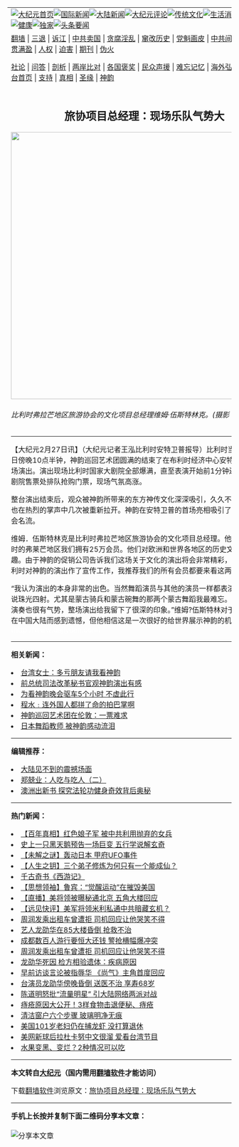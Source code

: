<a name="1" id="1" target="_blank"></a><span id="1"></span>
<table align=center border="0"><tr><td colspan="2" VALIGN=TOP><a href="https://github.com/ozazol3822/djy/blob/master/gb/nf1351518.md#1"><img src="https://raw.githubusercontent.com/ozazol3822/www/master/t/djy/1.jpg" title="大纪元首页" alt="大纪元首页"></a><a href="https://github.com/ozazol3822/djy/blob/master/gb/n24hr.md#1"><img src="https://raw.githubusercontent.com/ozazol3822/www/master/t/djy/3.jpg" title="国际新闻" alt="国际新闻"></a><a href="https://github.com/ozazol3822/djy/blob/master/gb/nsc413.md#1"><img src="https://raw.githubusercontent.com/ozazol3822/www/master/t/djy/4.jpg" title="大陆新闻" alt="大陆新闻"></a><a href="https://github.com/ozazol3822/djy/blob/master/gb/news392.md#1"><img src="https://raw.githubusercontent.com/ozazol3822/www/master/t/djy/5.jpg" title="大纪元评论" alt="大纪元评论"></a><a href="https://github.com/ozazol3822/djy/blob/master/gb/news2007.md#1"><img src="https://raw.githubusercontent.com/ozazol3822/www/master/t/djy/6.jpg" title="传统文化" alt="传统文化"></a><a href="https://github.com/ozazol3822/djy/blob/master/gb/news2008.md#1"><img src="https://raw.githubusercontent.com/ozazol3822/www/master/t/djy/7.jpg" title="生活消费" alt="生活消费"></a><a href="https://github.com/ozazol3822/djy/blob/master/gb/ncyule.md#1"><img src="https://raw.githubusercontent.com/ozazol3822/www/master/t/djy/8.jpg" title="娱乐休闲" alt="娱乐休闲"></a><a href="https://github.com/ozazol3822/djy/blob/master/gb/nsc1002.md#1"><img src="https://raw.githubusercontent.com/ozazol3822/www/master/t/djy/9.jpg" title="健康" alt="健康"></a><a href="https://github.com/ozazol3822/djy/blob/master/gb/nf6092.md#1"><img src="https://raw.githubusercontent.com/ozazol3822/www/master/t/djy/10a.jpg" title="独家" alt="独家"></a><a href="https://github.com/ozazol3822/djy/blob/master/gb/nf4514.md#1"><img src="https://raw.githubusercontent.com/ozazol3822/www/master/t/djy/12a.jpg" title="头条要闻" alt="头条要闻"></a></td></tr>
<tr><td colspan="2" VALIGN=TOP><a target="_blank" href="https://github.com/ozazol3822/www/blob/master/README.md?zsrh#1">翻墙</a> | <a target="_blank" href="https://github.com/ozazol3822/djy/blob/master/gb/nf5657.md#1">三退</a> | <a target="_blank" href="https://github.com/ozazol3822/djy/blob/master/gb/nf6124.md#1">诉江</a> | <a target="_blank" href="https://github.com/ozazol3822/djy/blob/master/gb/nf1176117.md#1">中共卖国</a> | <a target="_blank" href="https://github.com/ozazol3822/djy/blob/master/gb/nf5773.md#1">贪腐淫乱</a> | <a target="_blank" href="https://github.com/ozazol3822/djy/blob/master/gb/nf1176115.md#1">窜改历史</a> | <a target="_blank" href="https://github.com/ozazol3822/djy/blob/master/gb/nf1176107.md#1">党魁画皮</a> | <a target="_blank" href="https://github.com/ozazol3822/djy/blob/master/gb/nf1320400.md#1">中共间谍</a> | <a target="_blank" href="https://github.com/ozazol3822/djy/blob/master/gb/nf1176114.md#1">破坏传统</a> | <a target="_blank" href="https://github.com/ozazol3822/ntdtv/blob/master/gb/prog447_1.md#1">恶贯满盈</a> | <a target="_blank" href="https://github.com/ozazol3822/djy/blob/master/gb/ncid278.md#1">人权</a> | <a target="_blank" href="https://github.com/ozazol3822/djy/blob/master/gb/nf1176111.md#1">迫害</a> | <a target="_blank" href="https://gitlab.com/szzdlab/mh-qikan/blob/master/README.md#1">期刊</a> | <a target="_blank" href="https://github.com/ozazol3822/djy/blob/master/gb/nf5562.md#1">伪火</a></p><p><a target="_blank" href="https://github.com/ozazol3822/djy/blob/master/gb/9p.md#1">社论</a> | <a target="_blank" href="https://github.com/ozazol3822/djy/blob/master/gb/nf4378.md#1">问答</a> | <a target="_blank" href="https://github.com/ozazol3822/djy/blob/master/gb/nf5792.md#1">剖析</a> | <a target="_blank" href="https://github.com/ozazol3822/djy/blob/master/gb/nf5735.md#1">两岸比对</a> | <a target="_blank" href="https://github.com/ozazol3822/djy/blob/master/gb/nf6119.md#1">各国褒奖</a> | <a target="_blank" href="https://github.com/ozazol3822/djy/blob/master/gb/nf6120.md#1">民众声援</a> | <a target="_blank" href="https://github.com/ozazol3822/djy/blob/master/gb/nf1188594.md#1">难忘记忆</a> | <a target="_blank" href="https://github.com/ozazol3822/djy/blob/master/gb/nf3180.md#1">海外弘传</a> | <a target="_blank" href="https://github.com/ozazol3822/djy/blob/master/gb/nf5410.md#1">万人上访</a> | <a target="_blank" href="https://github.com/ozazol3822/www/blob/master/README.md?zsrh#1">平台首页</a> | <a target="_blank" href="https://github.com/ozazol3822/djy/blob/master/gb/nf4386.md#1">支持</a> | <a target="_blank" href="https://github.com/ozazol3822/djy/blob/master/gb/nf4389.md#1">真相</a> | <a target="_blank" href="https://github.com/ozazol3822/djy/blob/master/gb/nf5790.md#1">圣缘</a> | <a target="_blank" href="https://github.com/ozazol3822/djy/blob/master/gb/nf4786.md#1">神韵</a></td></tr>
<tr><td VALIGN=TOP width="626"><h2 align=center>旅协项目总经理：现场乐队气势大</h2>
<img width="600" src="https://i.epochtimes.com/assets/uploads/2008/02/802262137391749-600x400.jpg" />
<h6>比利时弗拉芒地区旅游协会的文化项目总经理维姆·伍斯特林克。(摄影：唐峰/大纪元)
</h6>
<hr>
	<p>【大纪元2月27日讯】（大纪元记者王泓比利时安特卫普报导）比利时当地时间2月26日傍晚10点半钟，神韵巡回艺术团圆满的结束了在布利时经济中心安特卫普市的第一场演出。演出现场比利时国家大剧院全部爆满，直至表演开始前1分钟还有很多人在剧院售票处排队抢购门票，现场气氛高涨。</p>
<p>整台演出结束后，观众被神韵所带来的东方神传文化深深吸引，久久不愿离去，大幕也在热烈的掌声中几次被重新拉开。神韵在安特卫普的首场亮相吸引了大批当地的社会名流。</p>
<p>维姆．伍斯特林克是比利时弗拉芒地区旅游协会的文化项目总经理。他表示：“在比利时的弗莱芒地区我们拥有25万会员。他们对欧洲和世界各地区的历史文化非常有兴趣。由于神韵的促销公司告诉我们这场关于文化的演出将会非常精彩，所以我们在比利时对神韵的演出作了宣传工作，我推荐我们的所有会员都要来看这两天的演出。”</p>
<p>“我认为演出的本身非常的出色。当然舞蹈演员与其他的演员一样都表演的很好，可以说珠光四射。尤其是蒙古骑兵和蒙古碗舞的那两个蒙古舞蹈我最难忘。而现场乐队的演奏也很有气势，整场演出给我留下了很深的印象。”维姆?伍斯特林对于演出不能出现在中国大陆而感到遗憾，但他相信这是一次很好的给世界展示神韵的机会。<font color=#ffffff>(http://www.dajiyuan.com)</font></p>
	
<hr>


<strong>相关新闻：</strong>
<li><a href="https://github.com/ozazol3822/djy/blob/master/gb/8/2/26/n2023474.md#1">台湾女士：多亏朋友请我看神韵</a></li>
<li><a href="https://github.com/ozazol3822/djy/blob/master/gb/8/2/26/n2023706.md#1">前总统司法改革秘书官观神韵演出有感</a></li>
<li><a href="https://github.com/ozazol3822/djy/blob/master/gb/8/2/26/n2023713.md#1">为看神韵晚会驱车5个小时  不虚此行</a></li>
<li><a href="https://github.com/ozazol3822/djy/blob/master/gb/8/2/26/n2023798.md#1">程水﹕连外国人都拼了命的拍巴掌啊</a></li>
<li><a href="https://github.com/ozazol3822/djy/blob/master/gb/8/2/26/n2024070.md#1">神韵巡回艺术团在伦敦：一票难求</a></li>
<li><a href="https://github.com/ozazol3822/djy/blob/master/gb/8/2/26/n2024542.md#1">日本舞蹈教师 被神韵感动流泪</a></li>
<hr>


<strong>编辑推荐：</strong>
<li><a href="https://github.com/upjkzu3674/djy/blob/master/gb/13/11/27/n4020290.md?dfh#1" target="_blank">大陆见不到的震撼场面</a></li><li><a href="https://github.com/tsiac2612/djy/blob/master/gb/18/1/25/n10086007.md#1" target="_blank">郑兢业：人吃与吃人（二）</a></li><li><a href="https://github.com/tsiac2612/djy/blob/master/gb/16/7/16/n8107028.md#1" target="_blank">澳洲出新书 探究法轮功健身奇效背后奥秘</a></li>
<hr>

<strong>热门新闻：</strong>
<li><a href="https://github.com/ozazol3822/djy/blob/master/gb/21/9/10/n13225346.md#1">【百年真相】红色娘子军 被中共利用抛弃的女兵</a></li>
<li><a href="https://github.com/ozazol3822/djy/blob/master/gb/21/9/9/n13220766.md#1">史上一只黑天鹅预告一场巨变  五行学说解玄奇</a></li>
<li><a href="https://github.com/ozazol3822/djy/blob/master/gb/21/9/10/n13225261.md#1">【未解之谜】轰动日本 甲府UFO事件</a></li>
<li><a href="https://github.com/ozazol3822/djy/blob/master/gb/21/8/18/n13170183.md#1">【人生之钥】三个弟子修炼为何只有一个能成仙？</a></li>
<li><a href="https://github.com/ozazol3822/djy/blob/master/gb/21/9/7/n13217118.md#1">千古奇书《西游记》</a></li>
<li><a href="https://github.com/ozazol3822/djy/blob/master/gb/21/8/27/n13192525.md#1">【思想领袖】鲁宾：“觉醒运动”在摧毁美国</a></li>
<li><a href="https://github.com/ozazol3822/djy/blob/master/gb/21/9/15/n13236909.md#1">【直播】美将领被曝秘通北京 五角大楼回应</a></li>
<li><a href="https://github.com/ozazol3822/djy/blob/master/gb/21/9/15/n13237078.md#1">【远见快评】美军将领米利私通中共暗藏玄机？</a></li>
<li><a href="https://github.com/ozazol3822/djy/blob/master/gb/21/9/14/n13231694.md#1">周润发乘出租车曾遭拒 司机回应让他哭笑不得</a></li>
<li><a href="https://github.com/ozazol3822/djy/blob/master/gb/21/9/14/n13233587.md#1">艺人龙劭华在85大楼昏倒 抢救不治</a></li>
<li><a href="https://github.com/ozazol3822/djy/blob/master/gb/21/9/14/n13232765.md#1">成都数百人游行要恒大还钱 警抢横幅爆冲突</a></li>
<li><a href="https://github.com/ozazol3822/djy/blob/master/gb/21/9/14/n13231694.md#1">周润发乘出租车曾遭拒 司机回应让他哭笑不得</a></li>
<li><a href="https://github.com/ozazol3822/djy/blob/master/gb/21/9/15/n13235428.md#1">龙劭华死因 检方相验遗体：疾病原因</a></li>
<li><a href="https://github.com/ozazol3822/djy/blob/master/gb/21/9/14/n13234560.md#1">早前访谈言论被指辱华 《尚气》主角首度回应</a></li>
<li><a href="https://github.com/ozazol3822/djy/blob/master/gb/21/9/14/n13233848.md#1">台演员龙劭华傍晚昏倒 送医不治 享寿68岁</a></li>
<li><a href="https://github.com/ozazol3822/djy/blob/master/gb/21/9/12/n13228727.md#1">陈道明怒批“流量明星” 引大陆网络两派对战</a></li>
<li><a href="https://github.com/ozazol3822/djy/blob/master/gb/21/9/13/n13231054.md#1">痔疮原因大公开！3样食物击退便秘、痔疮</a></li>
<li><a href="https://github.com/ozazol3822/djy/blob/master/gb/21/9/14/n13233510.md#1">清洁窗户六个步骤 玻璃明净无痕</a></li>
<li><a href="https://github.com/ozazol3822/djy/blob/master/gb/21/9/13/n13229135.md#1">美国101岁老妇仍在捕龙虾 没打算退休</a></li>
<li><a href="https://github.com/ozazol3822/djy/blob/master/gb/21/9/14/n13232116.md#1">美网新球后拉杜卡努中文很溜 爱看台湾节目</a></li>
<li><a href="https://github.com/ozazol3822/djy/blob/master/gb/21/9/13/n13229803.md#1">水果变黑、变烂？2种情况可以吃</a></li>
<hr>

<strong>本文转自<a href="https://www.epochtimes.com">大纪元</a>（国内需用<a href="https://github.com/ozazol3822/www/blob/master/README.md#8">翻墙软件</a>才能访问）</strong><p>下载<a href="https://github.com/ozazol3822/www/blob/master/README.md#8">翻墙软件</a>浏览原文：<a href="https://www.epochtimes.com/gb/8/2/27/n2025023.htm">旅协项目总经理：现场乐队气势大</a></p><hr>

<strong>手机上长按并复制下面二维码分享本文章：</strong><br><br><img src="https://chart.apis.google.com/chart?cht=qr&chs=240x240&choe=UTF-8&chld=M|2&chl=https://github.com/ozazol3822/djy/blob/master/gb/8/2/27/n2025023.md%231" title="分享本文章"></td><td VALIGN=TOP><a href="https://github.com/ozazol3822/djy/blob/master/gb/16/1/21/n4622075.md?dfh#1" target="_blank"><img src="https://raw.githubusercontent.com/ozazol3822/djy/master/gb/300/wei-f1.jpg" title="中共的伪火骗局"  alt="中共的伪火骗局"></a><br><a href="https://github.com/ozazol3822/www/blob/master/README.md?dfh#9" target="_blank"><img src="https://raw.githubusercontent.com/ozazol3822/djy/master/gb/300/yong-h.jpg" title="永恒的见证"  alt="永恒的见证"></a><br><a href="https://github.com/ozazol3822/djy/blob/master/gb/13/9/29/n3974789.md?dfh#1" target="_blank"><img src="https://raw.githubusercontent.com/ozazol3822/djy/master/gb/300/shang-lnz.jpg" title="善良女子被中共投男牢"  alt="善良女子被中共投男牢"></a><br><a href="https://github.com/ozazol3822/djy/blob/master/gb/16/3/16/n4663449.md?dfh#1" target="_blank"><img src="https://raw.githubusercontent.com/ozazol3822/djy/master/gb/300/huo-z3.jpg" title="警卫目击活摘器官"  alt="警卫目击活摘器官"></a><br><a href="https://github.com/ozazol3822/djy/blob/master/gb/16/8/7/n8177641.md?dfh#1" target="_blank"><img src="https://raw.githubusercontent.com/ozazol3822/djy/master/gb/300/huo-z4.jpg" title="证人描述活摘恐怖"  alt="证人描述活摘恐怖"></a><br><a href="https://github.com/ozazol3822/djy/blob/master/gb/10/4/19/n2881569.md?dfh#1" target="_blank"><img src="https://raw.githubusercontent.com/ozazol3822/djy/master/gb/300/huo-z1.jpg" title="揭开活摘器官黑幕"  alt="揭开活摘器官黑幕"></a><br><a href="https://github.com/ozazol3822/djy/blob/master/gb/10/11/7/n3077476.md?dfh#1" target="_blank"><img src="https://raw.githubusercontent.com/ozazol3822/djy/master/gb/300/ma-ks.jpg" title="马克思的成魔之路"  alt="马克思的成魔之路"></a><br><a href="https://github.com/ozazol3822/djy/blob/master/gb/14/6/9/n4173977.md?dfh#1" target="_blank"><img src="https://raw.githubusercontent.com/ozazol3822/djy/master/gb/300/chang-zs.jpg" title="藏字石 蕴天机"  alt="藏字石 蕴天机"></a><br><a href="https://github.com/ozazol3822/djy/blob/master/gb/18/5/10/n10381511.md?dfh#1" target="_blank"><img src="https://raw.githubusercontent.com/ozazol3822/djy/master/gb/300/st1.jpg" title="关注三亿人三退"  alt="关注三亿人三退"></a><br><a href="https://github.com/ozazol3822/djy/blob/master/gb/18/3/21/n10237682.md?dfh#1" target="_blank"><img src="https://raw.githubusercontent.com/ozazol3822/djy/master/gb/300/jie-t.jpg" title="解体中共复兴中华"  alt="解体中共复兴中华"></a><br><a href="https://github.com/ozazol3822/djy/blob/master/gb/9/2/9/n2422991.md?dfh#1" target="_blank"><img src="https://raw.githubusercontent.com/ozazol3822/djy/master/gb/300/gao-zs.jpg" title="中共迫害良心律师"  alt="中共迫害良心律师"></a><br><a href="https://github.com/ozazol3822/djy/blob/master/gb/18/12/9/n10900044.md?dfh#1" target="_blank"><img src="https://raw.githubusercontent.com/ozazol3822/djy/master/gb/300/sj1.jpg" title="三百多万人举报江泽民"  alt="三百多万人举报江泽民"></a><br><a href="https://github.com/ozazol3822/djy/blob/master/gb/18/8/28/n10672014.md?dfh#1" target="_blank"><img src="https://raw.githubusercontent.com/ozazol3822/djy/master/gb/300/sj2.jpg" title="这些官员为何起诉江泽民"  alt="这些官员为何起诉江泽民"></a><br><a href="https://github.com/ozazol3822/djy/blob/master/gb/8/12/18/n2367165.md?dfh#1" target="_blank"><img src="https://raw.githubusercontent.com/ozazol3822/djy/master/gb/300/liangan.jpg" title="海峡两岸的强烈对比"  alt="海峡两岸的强烈对比"></a><br><a href="https://github.com/ozazol3822/djy/blob/master/gb/15/12/10/n4593139.md?dfh#1" target="_blank"><img src="https://raw.githubusercontent.com/ozazol3822/djy/master/gb/300/jia-ndzl.jpg" title="加拿大总理的贺信"  alt="加拿大总理的贺信"></a><br><a href="https://github.com/ozazol3822/djy/blob/master/gb/11/6/17/n3289382.md?dfh#1" target="_blank"><img src="https://raw.githubusercontent.com/ozazol3822/djy/master/gb/300/xiao-wd.jpg" title="探寻真相兼听则明"  alt="探寻真相兼听则明"></a><br><a href="https://github.com/ozazol3822/djy/blob/master/gb/18/10/27/n10812623.md?dfh#1" target="_blank"><img src="https://raw.githubusercontent.com/ozazol3822/djy/master/gb/300/yindu.jpg" title="印度媒体报道东方"  alt="印度媒体报道东方"></a><br><a href="https://github.com/ozazol3822/djy/blob/master/gb/18/6/9/n10469652.md?dfh#1" target="_blank"><img src="https://raw.githubusercontent.com/ozazol3822/djy/master/gb/300/xie-j.jpg" title="不一样的海外校园"  alt="不一样的海外校园"></a><br><a href="https://github.com/ozazol3822/djy/blob/master/gb/7/4/5/n1669415.md?dfh#1" target="_blank"><img src="https://raw.githubusercontent.com/ozazol3822/djy/master/gb/300/li-up.jpg" title="从大师到徒弟的传奇"  alt="从大师到徒弟的传奇"></a><br><a href="https://github.com/ozazol3822/djy/blob/master/gb/17/5/26/n9191512.md?dfh#1" target="_blank"><img src="https://raw.githubusercontent.com/ozazol3822/djy/master/gb/300/zfl2.jpg" title="亿万人与东方一本奇书"  alt="亿万人与东方一本奇书"></a><br><a href="https://github.com/ozazol3822/djy/blob/master/gb/13/11/27/n4020290.md?dfh#1" target="_blank"><img src="https://raw.githubusercontent.com/ozazol3822/djy/master/gb/300/zhen-h.jpg" title="大陆见不到的震撼场面"  alt="大陆见不到的震撼场面"></a><br><a href="https://github.com/ozazol3822/djy/blob/master/gb/15/7/17/n4482910.md?dfh#1" target="_blank"><img src="https://raw.githubusercontent.com/ozazol3822/djy/master/gb/300/dalu-sk.jpg" title="人心向善 大陆当初盛况"  alt="人心向善 大陆当初盛况"></a><br><a href="https://github.com/ozazol3822/djy/blob/master/gb/19/1/5/n10955468.md?dfh#1" target="_blank"><img src="https://raw.githubusercontent.com/ozazol3822/djy/master/gb/300/zfl1.jpg" title="追寻真理 这书讲什么"  alt="追寻真理 这书讲什么"></a><br><a href="https://github.com/ozazol3822/www/blob/master/README.md?dfh#1" target="_blank"><img src="https://raw.githubusercontent.com/ozazol3822/djy/master/gb/300/fq1.jpg" title="下载免费翻墙软件"  alt="下载免费翻墙软件"></a><br></td></tr></table>

